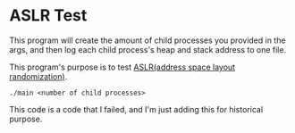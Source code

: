 # ASLR Test
This program will create the amount of child processes you provided in the args, and then log each child process's heap and stack address to one file.

This program's purpose is to test [ASLR(address space layout randomization)](https://en.wikipedia.org/wiki/Address_space_layout_randomization).

```
./main <number of child processes>
```

This code is a code that I failed, and I'm just adding this for historical purpose.